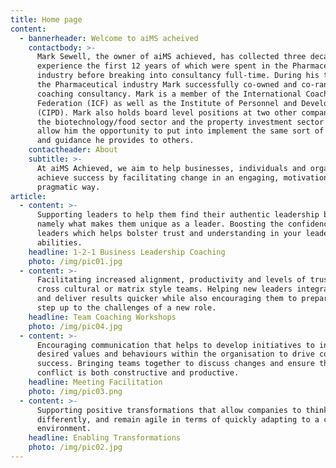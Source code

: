 ```yaml
---
title: Home page
content:
  - bannerheader: Welcome to aiMS acheived
    contactbody: >-
      Mark Sewell, the owner of aiMS achieved, has collected three decades of
      experience the first 12 years of which were spent in the Pharmaceutical
      industry before breaking into consultancy full-time. During his time in
      the Pharmaceutical industry Mark successfully co-owned and co-ran a global
      coaching consultancy. Mark is a member of the International Coaching
      Federation (ICF) as well as the Institute of Personnel and Development
      (CIPD). Mark also holds board level positions at two other companies in
      the biotechnology/food sector and the property investment sector which
      allow him the opportunity to put into implement the same sort of support
      and guidance he provides to others.
    contactheader: About
    subtitle: >-
      At aiMS Achieved, we aim to help businesses, individuals and organisations
      achieve success by facilitating change in an engaging, motivational and
      pragmatic way.
article:
  - content: >-
      Supporting leaders to help them find their authentic leadership brand;
      namely what makes them unique as a leader. Boosting the confidence of
      leaders which helps bolster trust and understanding in your leadership
      abilities. 
    headline: 1-2-1 Business Leadership Coaching
    photo: /img/pic01.jpg
  - content: >-
      Facilitating increased alignment, productivity and levels of trust within
      cross cultural or matrix style teams. Helping new leaders integrate faster
      and deliver results quicker while also encouraging them to prepare for and
      step up to the challenges of a new role. 
    headline: Team Coaching Workshops
    photo: /img/pic04.jpg
  - content: >-
      Encouraging communication that helps to develop initiatives to instil the
      desired values and behaviours within the organisation to drive commercial
      success. Bringing teams together to discuss changes and ensure that
      conflict is both constructive and productive. 
    headline: Meeting Facilitation
    photo: /img/pic03.png
  - content: >-
      Supporting positive transformations that allow companies to think
      differently, and remain agile in terms of quickly adapting to a changeable
      environment.
    headline: Enabling Transformations
    photo: /img/pic02.jpg
---
```


